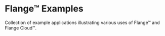 # Flange™ Examples

Collection of example applications illustrating various uses of Flange™ and Flange Cloud™.
